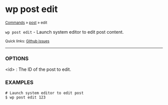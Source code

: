 # wp post edit

<small>[Commands](/commands/) &raquo; [post](/commands/post/) &raquo; edit</small>

`wp post edit` - Launch system editor to edit post content.

<small>Quick links: <a href="https://github.com/wp-cli/wp-cli/issues?q=is%3Aopen+label%3Acommand%3Apost-edit+sort%3Aupdated-desc">Github issues</a></small>

<hr />

### OPTIONS

&lt;id&gt;
: The ID of the post to edit.

### EXAMPLES

    # Launch system editor to edit post
    $ wp post edit 123



